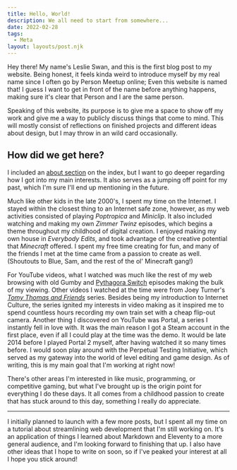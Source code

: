 ```yaml
---
title: Hello, World!
description: We all need to start from somewhere...
date: 2022-02-28
tags:
  - Meta
layout: layouts/post.njk
---
```

Hey there! My name's Leslie Swan, and this is the first blog post to my website. Being honest, it feels kinda weird to introduce myself by my real name since I often go by Person Meetup online; Even this website is named that! I guess I want to get in front of the name before anything happens, making sure it's clear that Person and I are the same person. 

Speaking of this website, its purpose is to give me a space to show off my work and give me a way to publicly discuss things that come to mind. This will mostly consist of reflections on finished projects and different ideas about design, but I may throw in an wild card occasionally. 

## How did we get here?

I included an [about section](/#about) on the index, but I want to go deeper regarding how I got into my main interests. It also serves as a jumping off point for my past, which I'm sure I'll end up mentioning in the future.

Much like other kids in the late 2000's, I spent my time on the Internet. I stayed within the closest thing to an Internet safe zone, however, as my web activities consisted of playing *Poptropica* and *Miniclip*. It also included watching and making my own *Zimmer Twinz* episodes, which begins a theme throughout my childhood of digital creation. I enjoyed making my own house in *Everybody Edits*, and took advantage of the creative potential that *Minecraft* offered. I spent my free time creating for fun, and many of the friends I met at the time came from a passion to create as well. (Shoutouts to Blue, Sam, and the rest of the ol' Minecraft gang!)

For YouTube videos, what I watched was much like the rest of my web browsing with old Gumby and [Pythagora Switch](https://www.youtube.com/watch?v=xZOTdj3JBAc "I am genuinely surprised I managed to find this again. It's something I remember searching for but could never find!") episodes making the bulk of my viewing. Other videos I watched at the time were from Joey Turner's [*Tomy Thomas and Friends*](https://www.youtube.com/watch?v=an_8FKyEL4c?t=199 "The following link may or may not jump you to an example of modern discourse. Consider this a headphone warning.") series. Besides being my introduction to Internet Culture, the series ignited my interests in video making as it inspired me to spend countless hours recording my own train set with a cheap flip-out camera. Another thing I discovered on YouTube was Portal, a series I instantly fell in love with. It was the main reason I got a Steam account in the first place, even if all I could play at the time was the demo. It would be late 2014 before I played Portal 2 myself, after having watched it so many times before. I would soon play around with the Perpetual Testing Initiative, which served as my gateway into the world of level editing and game design. As of writing, this is my main goal that I'm working at right now!

There's other areas I'm interested in like music, programming, or competitive gaming, but what I've brought up is the origin point for everything I do these days. It all comes from a childhood passion to create that has stuck around to this day, something I really do appreciate.

* * *

I initially planned to launch with a few more posts, but I spent all my time on a tutorial about streamlining web development that I'm still working on. It's an application of things I learned about Markdown and Eleventy to a more general audience, and I'm looking forward to finishing that up. I also have other ideas that I hope to write on soon, so if I've peaked your interest at all I hope you stick around!